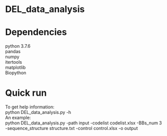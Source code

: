 # DEL_data_analysis
# Dependencies
python 3.7.6   
pandas   
numpy   
itertools   
matplotlib   
Biopython   
# Quick run
To get help information:    
python DEL_data_analysis.py -h  
An example:  
python DEL_data_analysis.py -path input -codelist codelist.xlsx -BBs_num 3 -sequence_structure structure.txt -control control.xlsx -o output
